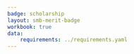 ```yaml
---
badge: scholarship
layout: smb-merit-badge
workbook: true
data:
    requirements: ../requirements.yaml
---
```

